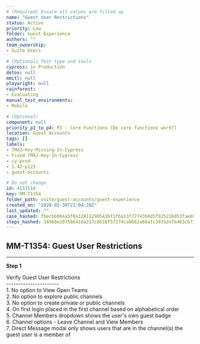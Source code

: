 ```yaml
---
# (Required) Ensure all values are filled up
name: "Guest User Restrictions"
status: Active
priority: Low
folder: Guest Experience
authors: ""
team_ownership: 
- Suite Users

# (Optional) Test type and tools
cypress: in Production
detox: null
mmctl: null
playwright: null
rainforest: 
- Evaluating
manual_test_environments: 
- Mobile

# (Optional)
component: null
priority_p1_to_p4: P2 - Core Functions (Do core functions work?)
location: Guest Accounts
tags: []
labels: 
- TM4J-Key-Missing-In-Cypress
- Fixed-TM4J-Key-In-Cypress
- cy-prod
- 1.42-p123
- guest-accounts

# Do not change
id: 4151514
key: MM-T1354
folder_path: suite/guest-accounts/guest-experience
created_on: "2020-01-30T21:04:28Z"
last_updated: ""
case_hashed: fbecbb064a5f0a12812290543bf1fba13f7774368d5f925216d53fae69425757c5a4d4cf8f0e272715a5a6f109802412
steps_hashed: 34968e20758641da217c8616f57274ca8662a88afc397b2efb403cb731790e7a618a5566c0b278d80f017152f3a5d891
---
```


## MM-T1354: Guest User Restrictions

---

**Step 1**

Verify Guest User Restrictions\
\----------------------\
1\. No option to View Open Teams\
2\. No option to explore public channels\
3\. No option to create private or public channels\
4\. On first login placed in the first channel based on alphabetical order\
5\. Channel Members dropdown shows the user's own guest badge\
6\. Channel options - Leave Channel and View Members\
7\. Direct Message modal only shows users that are in the channel(s) the guest user is a member of
